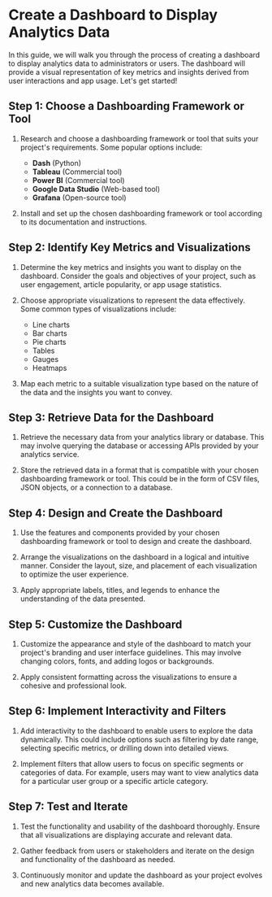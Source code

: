 # Create a Dashboard to Display Analytics Data

In this guide, we will walk you through the process of creating a dashboard to display analytics data to administrators or users. The dashboard will provide a visual representation of key metrics and insights derived from user interactions and app usage. Let's get started!

## Step 1: Choose a Dashboarding Framework or Tool

1. Research and choose a dashboarding framework or tool that suits your project's requirements. Some popular options include:

   - **Dash** (Python)
   - **Tableau** (Commercial tool)
   - **Power BI** (Commercial tool)
   - **Google Data Studio** (Web-based tool)
   - **Grafana** (Open-source tool)

2. Install and set up the chosen dashboarding framework or tool according to its documentation and instructions.

## Step 2: Identify Key Metrics and Visualizations

1. Determine the key metrics and insights you want to display on the dashboard. Consider the goals and objectives of your project, such as user engagement, article popularity, or app usage statistics.

2. Choose appropriate visualizations to represent the data effectively. Some common types of visualizations include:

   - Line charts
   - Bar charts
   - Pie charts
   - Tables
   - Gauges
   - Heatmaps

3. Map each metric to a suitable visualization type based on the nature of the data and the insights you want to convey.

## Step 3: Retrieve Data for the Dashboard

1. Retrieve the necessary data from your analytics library or database. This may involve querying the database or accessing APIs provided by your analytics service.

2. Store the retrieved data in a format that is compatible with your chosen dashboarding framework or tool. This could be in the form of CSV files, JSON objects, or a connection to a database.

## Step 4: Design and Create the Dashboard

1. Use the features and components provided by your chosen dashboarding framework or tool to design and create the dashboard.

2. Arrange the visualizations on the dashboard in a logical and intuitive manner. Consider the layout, size, and placement of each visualization to optimize the user experience.

3. Apply appropriate labels, titles, and legends to enhance the understanding of the data presented.

## Step 5: Customize the Dashboard

1. Customize the appearance and style of the dashboard to match your project's branding and user interface guidelines. This may involve changing colors, fonts, and adding logos or backgrounds.

2. Apply consistent formatting across the visualizations to ensure a cohesive and professional look.

## Step 6: Implement Interactivity and Filters

1. Add interactivity to the dashboard to enable users to explore the data dynamically. This could include options such as filtering by date range, selecting specific metrics, or drilling down into detailed views.

2. Implement filters that allow users to focus on specific segments or categories of data. For example, users may want to view analytics data for a particular user group or a specific article category.

## Step 7: Test and Iterate

1. Test the functionality and usability of the dashboard thoroughly. Ensure that all visualizations are displaying accurate and relevant data.

2. Gather feedback from users or stakeholders and iterate on the design and functionality of the dashboard as needed.

3. Continuously monitor and update the dashboard as your project evolves and new analytics data becomes available.

